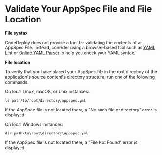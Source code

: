 # Validate Your AppSpec File and File Location<a name="reference-appspec-file-validate"></a>

 **File syntax** 

CodeDeploy does not provide a tool for validating the contents of an AppSpec File\. Instead, consider using a browser\-based tool such as [YAML Lint](http://www.yamllint.com/) or [Online YAML Parser](http://yaml-online-parser.appspot.com/) to help you check your YAML syntax\.

 **File location** 

To verify that you have placed your AppSpec file in the root directory of the application's source content's directory structure, run one of the following commands:

On local Linux, macOS, or Unix instances:

```
ls path/to/root/directory/appspec.yml
```

If the AppSpec file is not located there, a "No such file or directory" error is displayed\.

On local Windows instances:

```
dir path\to\root\directory\appspec.yml
```

If the AppSpec file is not located there, a "File Not Found" error is displayed\.